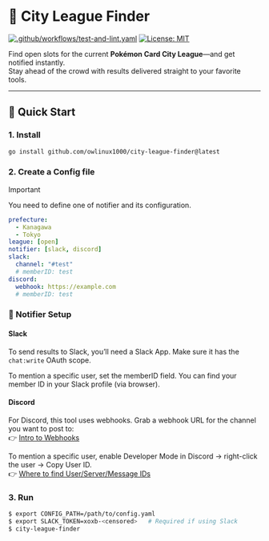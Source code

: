 # 👀 City League Finder
[![.github/workflows/test-and-lint.yaml](https://github.com/owlinux1000/city-league-finder/actions/workflows/test-and-lint.yaml/badge.svg)](https://github.com/owlinux1000/city-league-finder/actions/workflows/test-and-lint.yaml) [![License: MIT](https://img.shields.io/badge/License-MIT-yellow.svg)](https://opensource.org/licenses/MIT)

Find open slots for the current **Pokémon Card City League**—and get notified instantly.  
Stay ahead of the crowd with results delivered straight to your favorite tools.

---

## 🚀 Quick Start

### 1. Install

```sh
go install github.com/owlinux1000/city-league-finder@latest
```

### 2. Create a Config file

> [!IMPORTANT]
> You need to define one of notifier and its configuration.

```yaml
prefecture: 
  - Kanagawa
  - Tokyo
league: [open]
notifier: [slack, discord]
slack:
  channel: "#test"
  # memberID: test
discord:
  webhook: https://example.com
  # memberID: test
```

### 🔔 Notifier Setup
#### Slack

To send results to Slack, you’ll need a Slack App.
Make sure it has the `chat:write` OAuth scope.

To mention a specific user, set the memberID field.
You can find your member ID in your Slack profile (via browser).

#### Discord

For Discord, this tool uses webhooks.
Grab a webhook URL for the channel you want to post to:  
👉 [Intro to Webhooks](https://support.discord.com/hc/en-us/articles/228383668-Intro-to-Webhooks)

To mention a specific user, enable Developer Mode in Discord → right-click the user → Copy User ID.  
👉 [Where to find User/Server/Message IDs](https://support.discord.com/hc/en-us/articles/206346498-Where-can-I-find-my-User-Server-Message-ID)


### 3. Run

```sh
$ export CONFIG_PATH=/path/to/config.yaml
$ export SLACK_TOKEN=xoxb-<censored>   # Required if using Slack
$ city-league-finder
```
